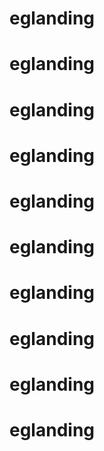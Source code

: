 # eglanding
# eglanding
# eglanding
# eglanding
# eglanding
# eglanding
# eglanding
# eglanding
# eglanding
# eglanding
